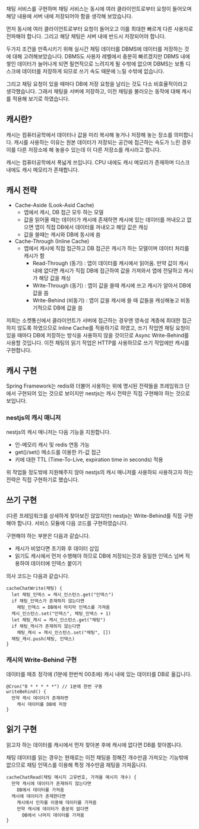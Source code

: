 채팅 서비스를 구현하며 채팅 서비스는 동시에 여러 클라이언트로부터 요청이 들어오며 해당 내용에 서버 내에 저장되어야 함을 생각해 보았습니다.

먼저 동시에 여러 클라이언트로부터 요청이 들어오고 이를 최대한 빠르게 다른 사용자로 전파해야 합니다. 그리고 해당 채팅은 서버 내에 반드시 저장되어야 합니다.

두가지 조건을 만족시키기 위해 실시간 채팅 데이터를 DBMS에 데이터를 저장하는 것에 대해 고려해보았습니다. DBMS도 사용자 레벨에서 충분히 빠르겠지만 DBMS 내에 쌓인 데이터가 늘어나게 되면 필연적으로 느려지게 될 수밖에 없으며 DBMS는 보통 디스크에 데이터를 저장하게 되므로 쓰기 속도 때문에 느릴 수밖에 없습니다.

그리고 채팅 요청이 있을 때마다 DB에 저장 요청을 날리는 것도 다소 비효율적이라고 생각했습니다. 그래서 채팅을 서버에 저장하고, 이전 채팅을 불러오는 동작에 대해 캐시를 적용해 보기로 하였습니다.

## 캐시란?

캐시는 컴퓨터공학에서 데이터나 값을 미리 복사해 놓거나 저장해 놓는 장소를 의미합니다. 캐시를 사용하는 이유는 원본 데이터가 저장되는 공간에 접근하는 속도가 느린 경우 이를 다른 저장소에 해 놓을수 있는데 이 다른 저장소를 캐시라고 합니다.

캐시는 컴퓨터공학에서 폭넓게 쓰입니다. CPU 내에도 캐시 메모리가 존재하며 디스크 내에도 캐시 메모리가 존재합니다.

## 캐시 전략

- Cache-Aside (Look-Asid Cache)
    - 앱에서 캐시,  DB 접근 모두 하는 모델
    - 값을 읽어올 때는 데이터가 캐시에 존재하면 캐시에 있는 데이터를 꺼내오고 없으면 앱이 직접 DB에서 데이터를 꺼내오고 해당 값은 캐싱
    - 값을 쓸때는 캐시와 DB에 동시에 씀
- Cache-Through (Inline Cache)
    - 앱에서 캐시에 직접 접근하고 DB 접근은 캐시가 하는 모델이며 데이터 처리를 캐시가 함
        - Read-Through (동기) : 앱이 데이터를 캐시에서 읽어옴. 만약 값이 캐시 내에 없다면 캐시가 직접 DB에 접근하여 값을 가져와서 앱에 전달하고 캐시가 해당 값을 캐싱
        - Write-Through (동기) : 앱이 값을 쓸때 캐시에 쓰고 캐시가 알아서 DB에 값을 씀
        - Write-Behind (비동기) : 앱이 값을 캐시에 쓸 때 값들을 캐싱해놓고 비동기적으로 DB에 값을 씀

저희는 소켓통신에서 클라이언트가 서버에 접근하는 경우엔 영속성 계층에 최대한 접근하지 않도록 하였으므로 Inline Cache를 적용하기로 하였고, 쓰기 작업엔 채팅 요청이 있을 때마다 DB에 저장하는 방식을 사용하지 않을 것이므로 Async Write-Behind를 사용할 것입니다. 이전 채팅의 읽기 작업은 HTTP를 사용하므로 쓰기 작업에만 캐시를 구현합니다.

## 캐시 구현

Spring Framework는 redis와 더불어 사용하는 위에 명시된 전략들을 프레임워크 단에서 구현되어 있는 것으로 보이지만 nestjs는 캐시 전략은 직접 구현해야 하는 것으로 보입니다.

### nestjs의 캐시 매니저

nestjs의 캐시 매니저는 다음 기능을 지원합니다.

- 인-메모리 캐시 및 redis 연동 가능
- get()/set() 메소드를 이용한 키-값 접근
- 키에 대한 TTL (Time-To-Live, expiration time in seconds) 적용

위 작업들 정도밖에 지원해주지 않아 nestjs의 캐시 매니저를 사용하되 사용하고자 하는 전략은 직접 구현하기로 했습니다.

## 쓰기 구현

(다른 프레임워크를 상세하게 찾아보진 않았지만) nestjs는 Write-Behind를 직접 구현해야 합니다. 서비스 모듈에 다음 코드를 구현하였습니다.

구현해야 하는 부분은 다음과 같습니다.

- 캐시가 비었다면 초기화 후 데이터 삽입
- 읽기도 캐시에서 먼저 수행해야 하므로 DB에 저장되는것과 동일한 인덱스 넘버 적용하여 데이터에 인덱스 붙이기

의사 코드는 다음과 같습니다.

```
cacheChatWrite(채팅) {
  let 채팅_인덱스 = 캐시_인스턴스.get("인덱스")
  if 채팅_인덱스가 존재하지 않는다면
    채팅_인덱스 = DB에서 마지막 인덱스를 가져옴
  캐시_인스턴스.set("인덱스", 채팅_인덱스 + 1)
  let 채팅_캐시 = 캐시_인스턴스.get("채팅")
  if 채팅_캐시가 존재하지 않는다면
    채팅_캐시 = 캐시_인스턴스.set("채팅", [])
  채팅_캐시.push(채팅, 인덱스)
}
```

### 캐시의 Write-Behind 구현

데이터를 매초 정각에 (1분에 한번씩 00초에) 캐시 내에 있는 데이터를 DB로 옮깁니다.

```
@Cron("0 * * * * *") // 1분에 한번 구동
writeBehind() {
  만약 캐시 데이터가 존재하면
    캐시 데이터를 DB에 저장
}
```

## 읽기 구현

읽고자 하는 데이터를 캐시에서 먼저 찾아본 후에 캐시에 없다면 DB를 찾아봅니다.

채팅 데이터를 읽는 경우는 현재로는 이전 채팅을 정해진 개수만큼 가져오는 기능밖에 없으므로 채팅 인덱스를 이용해 특정 개수만큼 채팅을 가져옵니다.

```
cacheChatRead(채팅 메시지 고유번호, 가져올 메시지 개수) {
  만약 캐시에 데이터가 존재하지 않는다면
    DB에서 데이터를 가져옴
  캐시에 데이터가 존재한다면
    캐시에서 인자를 이용해 데이터를 가져옴
    만약 캐시에 데이터가 충분히 없다면
      DB에서 나머지 데이터를 가져옴
}
```